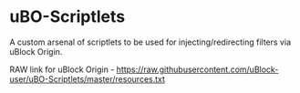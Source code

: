 # uBO-Scriptlets
A custom arsenal of scriptlets to be used for injecting/redirecting filters via uBlock Origin.

RAW link for uBlock Origin - https://raw.githubusercontent.com/uBlock-user/uBO-Scriptlets/master/resources.txt
